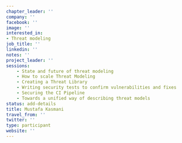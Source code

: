 ```yaml
---
chapter_leader: ''
company: ''
facebook: ''
image: ''
interested_in:
- Threat modeling
job_title: ''
linkedin: ''
notes: ''
project_leader: ''
sessions: 
    - State and future of threat modeling
    - How to scale Threat Modeling
    - Creating a Threat Library
    - Writing security tests to confirm vulnerabilities and fixes
    - Securing the CI Pipeline
    - Towards a unified way of describing threat models
status: add-details
title: Mustafa Kasmani
travel_from: ''
twitter: ''
type: participant
website: ''
---
```


<!-- --!>
